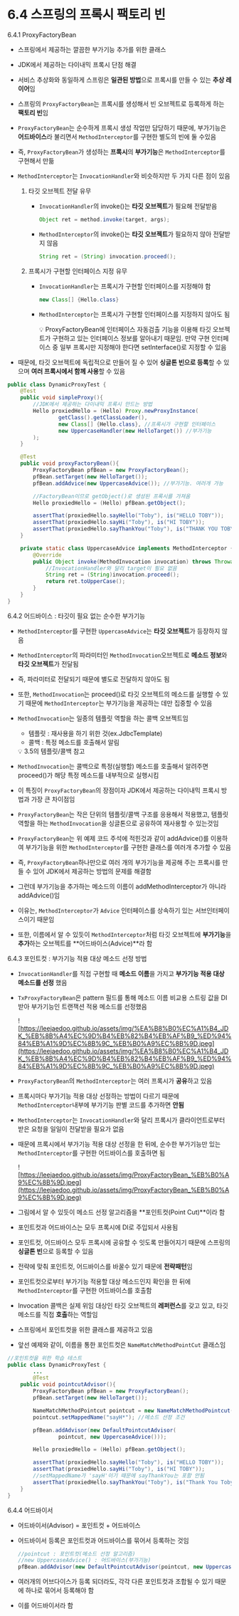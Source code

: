 # 6.4 스프링의 프록시 팩토리 빈

6.4.1 ProxyFactoryBean

- 스프링에서 제공하는 깔끔한 부가기능 추가를 위한 클래스
- JDK에서 제공하는 다이내믹 프록시 단점 해결
- 서비스 추상화와 동일하게 스프링은 **일관된 방법**으로 프록시를 만들 수 있는 **추상 레이어**임
- 스프링의 `ProxyFactoryBean`는 프록시를 생성해서 빈 오브젝트로 등록하게 하는 **팩토리 빈**임
- `ProxyFactoryBean`는 순수하게 프록시 생성 작업만 담당하기 때문에, 부가기능은 **어드바이스**라 불리면서 `MethodInterceptor`를 구현한 별도의 빈에 둘 수있음
- 즉, `ProxyFactoryBean`가 생성하는 **프록시**의 **부가기능**은 `MethodInterceptor`를 구현해서 만듦
- `MethodInterceptor`는 `InvocationHandler`와 비슷하지만 두 가지 다른 점이 있음
    1. 타깃 오브젝트 전달 유무
        - `InvocationHandler`의 invoke()는 **타깃 오브젝트**가 필요해 전달받음
            
            ```java
            Object ret = method.invoke(target, args);
            ```
            
        - `MethodInterceptor`의 invoke()는 **타깃 오브젝트**가 필요하지 않아 전달받지 않음
            
            ```java
            String ret = (String) invocation.proceed();
            ```
            
    2. 프록시가 구현할 인터페이스 지정 유무
        - `InvocationHandler`는 프록시가 구현할 인터페이스를 지정해야 함
            
            ```java
            new Class[] {Hello.class}
            ```
            
        - `MethodInterceptor`는 프록시가 구현할 인터페이스를 지정하지 않아도 됨
            
            <aside>
            💡 ProxyFactoryBean에 인터페이스 자동검출 기능을 이용해 타깃 오브젝트가 구현하고 있는 인터페이스 정보를 알아내기 때문임. 만약 구현 인터페이스 중 일부 프록시만 지정해야 한다면 setInterface()로 지정할 수 있음
            
            </aside>
            
- 때문에, 타깃 오브젝트에 독립적으로 만들어 질 수 있어 **싱글톤 빈으로 등록**할 수 있으며 **여러 프록시에서 함께 사용**할 수 있음

```java
public class DynamicProxyTest {
    @Test
    public void simpleProxy(){
        //JDK에서 제공하는 다이내믹 프록시 만드는 방법
        Hello proxiedHello = (Hello) Proxy.newProxyInstance(
                getClass().getClassLoader(),
                new Class[] {Hello.class}, //프록시가 구현할 인터페이스
                new UppercaseHandler(new HelloTarget()) //부가기능
        );
    }

    @Test
    public void proxyFactoryBean(){
        ProxyFactoryBean pfBean = new ProxyFactoryBean();
        pfBean.setTarget(new HelloTarget());
        pfBean.addAdvice(new UppercaseAdvice()); //부가기능. 여러개 가능

        //FactoryBean이므로 getObject()로 생성된 프록시를 가져옴
        Hello proxiedHello = (Hello) pfBean.getObject();

        assertThat(proxiedHello.sayHello("Toby"), is("HELLO TOBY"));
        assertThat(proxiedHello.sayHi("Toby"), is("HI TOBY"));
        assertThat(proxiedHello.sayThankYou("Toby"), is("THANK YOU TOBY"));
    }

    private static class UppercaseAdvice implements MethodInterceptor {
        @Override
        public Object invoke(MethodInvocation invocation) throws Throwable {
            //InvocationHandler와 달리 target이 필요 없음
            String ret = (String)invocation.proceed();
            return ret.toUpperCase();
        }
    }
}
```

6.4.2 어드바이스 : 타깃이 필요 없는 순수한 부가기능

- `MethodInterceptor`를 구현한 `UppercaseAdvice`는 **타깃 오브젝트**가 등장하지 않음
- `MethodInterceptor`의 파라미터인 `MethodInvocation`오브젝트로 **메소드 정보**와 **타깃 오브젝트**가 전달됨
- 즉, 파라미터로 전달되기 때문에 별도로 전달하지 않아도 됨
- 또한, `MethodInvocation`는 proceed()로 타깃 오브젝트의 메소드를 실행할 수 있기 때문에 `MethodInterceptor`는 부가기능을 제공하는 데만 집중할 수 있음
- `MethodInvocation`는 일종의 템플릿 역할을 하는 콜백 오브젝트임
    - 템플릿 : 재사용을 하기 위한 것(ex.JdbcTemplate)
    - 콜백 : 특정 메소드를 호출해서 알림
    
    <aside>
    💡 3.5의 템플릿/콜백 참고
    
    </aside>
    
- `MethodInvocation`는 콜백으로 특정(실행할) 메소드를 호출해서 알려주면 proceed()가 해당 특정 메소드를 내부적으로 실행시킴
- 이 특징이 `ProxyFactoryBean`의 장점이자 JDK에서 제공하는 다이내믹 프록시 방법과 가장 큰 차이점임
- `ProxyFactoryBean`는 작은 단위의 템플릿/콜백 구조를 응용해서 적용했고, 템플릿 역할을 하는 `MethodInvocation`을 싱글톤으로 공유하여 재사용할 수 있는것임
- `ProxyFactoryBean`는 위 예제 코드 주석에 적힌것과 같이 addAdvice()를 이용하여 부가기능을 위한 `MethodInterceptor`를 구현한 클래스를 여러개 추가할 수 있음
- 즉, `ProxyFactoryBean`하나만으로 여러 개의 부가기능을 제공해 주는 프록시를 만들 수 있어 JDK에서 제공하는 방법의 문제를 해결함
- 그런데 부가기능을 추가하는 메소드의 이름이 addMethodInterceptor가 아니라 addAdvice()임
- 이유는, `MethodInterceptor`가 `Advice` 인터페이스를 상속하기 있는 서브인터페이스이기 때문임
- 또한, 이름에서 알 수 있듯이 `MethodInterceptor`처럼 타깃 오브젝트에 **부가기능**을 **추가**하는 오브젝트를 **어드바이스(Advice)**라 함

6.4.3 포인트컷 : 부가기능 적용 대상 메소드 선정 방법

- `InvocationHandler`를 직접 구현할 때 **메소드 이름**을 가지고 **부가기능 적용 대상 메소드를 선정** 했음
- `TxProxyFactoryBean`은 pattern 필드를 통해 메소드 이름 비교용 스트링 값을 DI 받아 부가기능인 트랜잭션 적용 메소드를 선정했음
    
    ![https://leejaedoo.github.io/assets/img/%EA%B8%B0%EC%A1%B4_JDK_%EB%8B%A4%EC%9D%B4%EB%82%B4%EB%AF%B9_%ED%94%84%EB%A1%9D%EC%8B%9C_%EB%B0%A9%EC%8B%9D.jpeg](https://leejaedoo.github.io/assets/img/%EA%B8%B0%EC%A1%B4_JDK_%EB%8B%A4%EC%9D%B4%EB%82%B4%EB%AF%B9_%ED%94%84%EB%A1%9D%EC%8B%9C_%EB%B0%A9%EC%8B%9D.jpeg)
    
- `ProxyFactoryBean`의 `MethodInterceptor`는 여러 프록시가 **공유**하고 있음
- 프록시마다 부가기능 적용 대상 선정하는 방법이 다르기 때문에 `MethodInterceptor`내부에 부가기능 판별 코드를 추가하면 **안됨**
- `MethodInterceptor`는 `InvocationHandler`와 달리 프록시가 클라이언트로부터 받은 요청을 일일이 전달받을 필요가 없음
- 때문에 프록시에서 부가기능 적용 대상 선정을 한 뒤에, 순수한 부가기능만 있는 `MethodInterceptor`를 구현한 어드바이스를 호출하면 됨
    
    ![https://leejaedoo.github.io/assets/img/ProxyFactoryBean_%EB%B0%A9%EC%8B%9D.jpeg](https://leejaedoo.github.io/assets/img/ProxyFactoryBean_%EB%B0%A9%EC%8B%9D.jpeg)
    
- 그림에서 알 수 있듯이 메소드 선정 알고리즘을 **포인트컷(Point Cut)**이라 함
- 포인트컷과 어드바이스는 모두 프록시에 DI로 주입되서 사용됨
- 포인트컷, 어드바이스 모두 프록시에 공유할 수 잇도록 만들어지기 때문에 스프링의 **싱글톤 빈**으로 등록할 수 있음
- 전략에 맞춰 포인트컷, 어드바이스를 바꿀수 있기 때문에 **전략패턴**임
- 포인트컷으로부터 부가기능 적용할 대상 메소드인지 확인을 한 뒤에 `MethodInterceptor`를 구현한 어드바이스를 호출함
- Invocation 콜백은 실제 위임 대상인 타깃 오브젝트의 **레퍼런스**를 갖고 있고, 타깃 메소드를 직접 **호출**하는 역할임
- 스프링에서 포인트컷을 위한 클래스를 제공하고 있음
- 앞선 예제와 같이, 이름을 통한 포인트컷은 `NameMatchMethodPointCut` 클래스임

```java
//포인트컷을 위한 학습 테스트
public class DynamicProxyTest {
		...
		@Test
    public void pointcutAdvisor(){
        ProxyFactoryBean pfBean = new ProxyFactoryBean();
        pfBean.setTarget(new HelloTarget());

        NameMatchMethodPointcut pointcut = new NameMatchMethodPointcut();
        pointcut.setMappedName("sayH*"); //메소드 선정 조건

        pfBean.addAdvisor(new DefaultPointcutAdvisor(
                pointcut, new UppercaseAdvice()));

        Hello proxiedHello = (Hello) pfBean.getObject();

        assertThat(proxiedHello.sayHello("Toby"), is("HELLO TOBY"));
        assertThat(proxiedHello.sayHi("Toby"), is("HI TOBY"));
        //setMappedName가 'sayH'이기 때문에 sayThankYou는 포함 안됨
        assertThat(proxiedHello.sayThankYou("Toby"), is("Thank You Toby"));
    }
}
```

6.4.4 어드바이서

- 어드바이서(Advisor) = 포인트컷 + 어드바이스
- 어드바이서 등록은 포인트컷과 어드바이스를 묶어서 등록하는 것임
    
    ```java
    //pointcut : 포인트컷(메소드 선정 알고리즘)
    //new UppercaseAdvice() : 어드바이스(부가기능)
    pfBean.addAdvisor(new DefaultPointcutAdvisor(pointcut, new UppercaseAdvice()));
    ```
    
- 여러개의 어브다이스가 등록 되더라도, 각각 다른 포인트컷과 조합될 수 있기 때문에 하나로 묶어서 등록해야 함
- 이를 어드바이서라 함